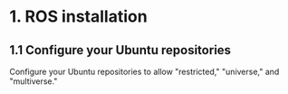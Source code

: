 # 1. ROS installation

## 1.1 Configure your Ubuntu repositories

Configure your Ubuntu repositories to allow "restricted," "universe," and "multiverse."  

